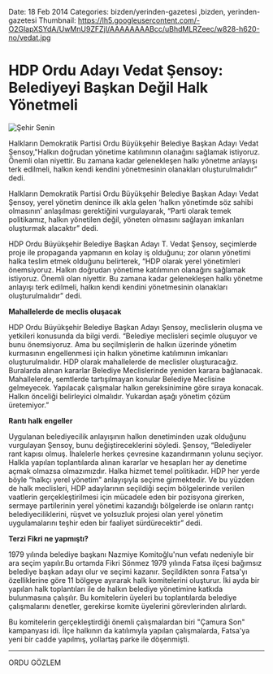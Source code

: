 Date: 18 Feb 2014
Categories: bizden/yerinden-gazetesi ,bizden, yerinden-gazetesi
Thumbnail: https://lh5.googleusercontent.com/-O2GlapXSYdA/UwMnU9ZFZjI/AAAAAAAABcc/uBhdMLRZeec/w828-h620-no/vedat.jpg


# HDP Ordu Adayı Vedat Şensoy: Belediyeyi Başkan Değil Halk Yönetmeli

![Şehir Senin](https://lh5.googleusercontent.com/-O2GlapXSYdA/UwMnU9ZFZjI/AAAAAAAABcc/uBhdMLRZeec/w828-h620-no/vedat.jpg)

Halkların Demokratik Partisi Ordu Büyükşehir Belediye Başkan Adayı Vedat Şensoy,"Halkın doğrudan yönetime katılımının olanağını sağlamak istiyoruz. Önemli olan niyettir. Bu zamana kadar gelenekleşen halkı yönetme anlayışı terk edilmeli, halkın kendi kendini yönetmesinin olanakları oluşturulmalıdır” dedi.

Halkların Demokratik Partisi Ordu Büyükşehir Belediye Başkan Adayı Vedat Şensoy, yerel yönetim denince ilk akla gelen ‘halkın yönetimde söz sahibi olmasının’ anlaşılması gerektiğini vurgulayarak, “Parti olarak temek politikamız, halkın yönetilen değil, yöneten olmasını sağlayan imkanları oluşturmak alacaktır” dedi. 

HDP Ordu Büyükşehir Belediye Başkan Adayı T. Vedat Şensoy, seçimlerde proje ile propaganda yapmanın en kolay iş olduğunu; zor olanın yönetimi halka teslim etmek olduğunu belirterek, “HDP olarak yerel yönetimleri önemsiyoruz. Halkın doğrudan yönetime katılımının olanağını sağlamak istiyoruz. Önemli olan niyettir. Bu zamana kadar gelenekleşen halkı yönetme anlayışı terk edilmeli, halkın kendi kendini yönetmesinin olanakları oluşturulmalıdır” dedi.

**Mahallelerde de meclis oluşacak**

HDP Ordu Büyükşehir Belediye Başkan Adayı Şensoy, meclislerin oluşma ve yetkileri konusunda da bilgi verdi. “Belediye meclisleri seçimle oluşuyor ve bunu önemsiyoruz. Ama bu seçilmişlerin de halkın üzerinde yönetim kurmasının engellenmesi için halkın yönetime katılımının imkanları oluşturulmalıdır. HDP olarak mahallelerde de meclisler oluşturacağız. Buralarda alınan kararlar Belediye Meclislerinde yeniden karara bağlanacak. Mahallelerde, semtlerde tartışılmayan konular Belediye Meclisine gelmeyecek. Yapılacak çalışmalar halkın gereksinimine göre sıraya konacak. Halkın önceliği belirleyici olmalıdır. Yukardan aşağı yönetim çözüm üretemiyor.” 

**Rantı halk engeller**

Uygulanan belediyecilik anlayışının halkın denetiminden uzak olduğunu vurgulayan Şensoy, bunu değiştireceklerini söyledi. Şensoy, “Belediyeler rant kapısı olmuş. İhalelerle herkes çevresine kazandırmanın yolunu seçiyor. Halkla yapılan toplantılarda alınan kararlar ve hesapları her ay denetime açmak olmazsa olmazımızdır. Halka hizmet temel politikadır. HDP her yerde böyle “halkçı yerel yönetim” anlayışıyla seçime girmektedir. Ve bu yüzden de halk meclisleri, HDP adaylarının seçildiği seçim bölgelerinde verilen vaatlerin gerçekleştirilmesi için mücadele eden bir pozisyona girerken, sermaye partilerinin yerel yönetimi kazandığı bölgelerde ise onların rantçı belediyeciliklerini, rüşvet ve yolsuzluk projesi olan yerel yönetim uygulamalarını teşhir eden bir faaliyet sürdürecektir” dedi.  

**Terzi Fikri ne yapmıştı?**

1979 yılında belediye başkanı Nazmiye Komitoğlu'nun vefatı nedeniyle bir ara seçim yapılır.Bu ortamda Fikri Sönmez 1979 yılında Fatsa ilçesi bağımsız belediye başkan adayı olur ve seçimi kazanır. Seçildikten sonra Fatsa'yı özelliklerine göre 11 bölgeye ayırarak halk komitelerini oluşturur. İki ayda bir yapılan halk toplantıları ile de halkın belediye yönetimine katkıda bulunmasına çalışılır. Bu komitelerin üyeleri bu toplantılarda belediye çalışmalarını denetler, gerekirse komite üyelerini görevlerinden alırlardı. 

Bu komitelerin gerçekleştirdiği önemli çalışmalardan biri "Çamura Son" kampanyası idi. İlçe halkının da katılımıyla yapılan çalışmalarda, Fatsa'ya yeni bir cadde yapılmış, yollartaş parke ile döşenmişti.

---
ORDU GÖZLEM


